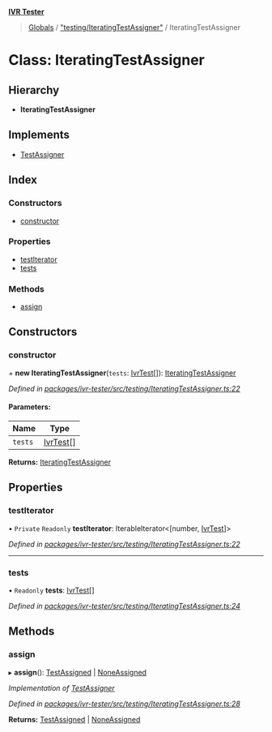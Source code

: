 **[IVR Tester](../README.md)**

> [Globals](../README.md) / ["testing/IteratingTestAssigner"](../modules/_testing_iteratingtestassigner_.md) / IteratingTestAssigner

# Class: IteratingTestAssigner

## Hierarchy

* **IteratingTestAssigner**

## Implements

* [TestAssigner](../interfaces/_testing_iteratingtestassigner_.testassigner.md)

## Index

### Constructors

* [constructor](_testing_iteratingtestassigner_.iteratingtestassigner.md#constructor)

### Properties

* [testIterator](_testing_iteratingtestassigner_.iteratingtestassigner.md#testiterator)
* [tests](_testing_iteratingtestassigner_.iteratingtestassigner.md#tests)

### Methods

* [assign](_testing_iteratingtestassigner_.iteratingtestassigner.md#assign)

## Constructors

### constructor

\+ **new IteratingTestAssigner**(`tests`: [IvrTest](../interfaces/_testing_test_ivrtest_.ivrtest.md)[]): [IteratingTestAssigner](_testing_iteratingtestassigner_.iteratingtestassigner.md)

*Defined in [packages/ivr-tester/src/testing/IteratingTestAssigner.ts:22](https://github.com/SketchingDev/ivr-tester/blob/cff7065/packages/ivr-tester/src/testing/IteratingTestAssigner.ts#L22)*

#### Parameters:

Name | Type |
------ | ------ |
`tests` | [IvrTest](../interfaces/_testing_test_ivrtest_.ivrtest.md)[] |

**Returns:** [IteratingTestAssigner](_testing_iteratingtestassigner_.iteratingtestassigner.md)

## Properties

### testIterator

• `Private` `Readonly` **testIterator**: IterableIterator\<[number, [IvrTest](../interfaces/_testing_test_ivrtest_.ivrtest.md)]>

*Defined in [packages/ivr-tester/src/testing/IteratingTestAssigner.ts:22](https://github.com/SketchingDev/ivr-tester/blob/cff7065/packages/ivr-tester/src/testing/IteratingTestAssigner.ts#L22)*

___

### tests

• `Readonly` **tests**: [IvrTest](../interfaces/_testing_test_ivrtest_.ivrtest.md)[]

*Defined in [packages/ivr-tester/src/testing/IteratingTestAssigner.ts:24](https://github.com/SketchingDev/ivr-tester/blob/cff7065/packages/ivr-tester/src/testing/IteratingTestAssigner.ts#L24)*

## Methods

### assign

▸ **assign**(): [TestAssigned](../interfaces/_testing_iteratingtestassigner_.testassigned.md) \| [NoneAssigned](../interfaces/_testing_iteratingtestassigner_.noneassigned.md)

*Implementation of [TestAssigner](../interfaces/_testing_iteratingtestassigner_.testassigner.md)*

*Defined in [packages/ivr-tester/src/testing/IteratingTestAssigner.ts:28](https://github.com/SketchingDev/ivr-tester/blob/cff7065/packages/ivr-tester/src/testing/IteratingTestAssigner.ts#L28)*

**Returns:** [TestAssigned](../interfaces/_testing_iteratingtestassigner_.testassigned.md) \| [NoneAssigned](../interfaces/_testing_iteratingtestassigner_.noneassigned.md)
